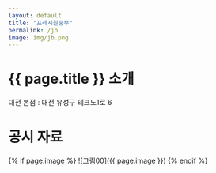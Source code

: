 ```yaml
---
layout: default
title: "프레시원중부"
permalink: /jb
image: img/jb.png
---
```


# {{ page.title }} 소개

대전 본점 : 대전 유성구 테크노1로 6

# 공시 자료

{% if page.image %}
![그림00]({{ page.image }})
{% endif %}
